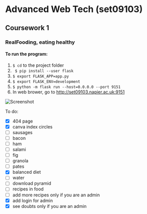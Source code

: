 # Advanced Web Tech (set09103)
## Coursework 1
### RealFooding, eating healthy

#### To run the program:

1. ``` $ cd ``` to the project folder
2. ``` $ pip install --user flask```
3. ``` $ export FLASK_APP=app.py ```
4. ``` $ export FLASK_ENV=development ```
5. ``` $ python -m flask run --host=0.0.0.0 --port 9151 ```
6. In web brower, go to http://set09103.napier.ac.uk:9151

![Screenshot](screenshot.png)

To do:
- [X] 404 page
- [X] canva index circles
- [ ] sausages
- [ ] bacon
- [ ] ham
- [ ] salami
- [ ] fig
- [ ] granola 
- [ ] pates
- [X] balanced diet
- [ ] water
- [ ] download pyramid
- [ ] recipes in food
- [ ] add more recipes only if you are an admin
- [X] add login for admin
- [X] see doubts only if you are an admin
